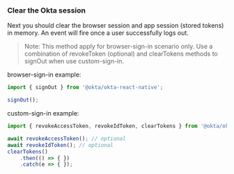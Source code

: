 ### Clear the Okta session


Next you should clear the browser session and app session (stored tokens) in memory. An event will fire once a user successfully logs out.

> Note: This method apply for browser-sign-in scenario only. Use a combination of revokeToken (optional) and clearTokens methods to signOut when use custom-sign-in.

browser-sign-in example:

```javascript
import { signOut } from '@okta/okta-react-native';

signOut();
```

custom-sign-in example:

```javascript
import { revokeAccessToken, revokeIdToken, clearTokens } from '@okta/okta-react-native';

await revokeAccessToken(); // optional
await revokeIdToken(); // optional
clearTokens()
    .then(() => { })
    .catch(e => { });
```

